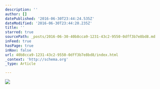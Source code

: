 ```yaml
---
description: ''
author: []
datePublished: '2016-06-30T23:44:24.535Z'
dateModified: '2016-06-30T23:44:20.235Z'
title: ''
starred: true
sourcePath: _posts/2016-06-30-40b8cca9-1231-43c2-9550-0dff3b7e8bd8.md
inFeed: true
hasPage: true
inNav: false
url: 40b8cca9-1231-43c2-9550-0dff3b7e8bd8/index.html
_context: 'http://schema.org'
_type: Article

---
```

![](https://the-grid-user-content.s3-us-west-2.amazonaws.com/4545e192-d3bc-4803-ba43-0fa4126b55f1.jpg)